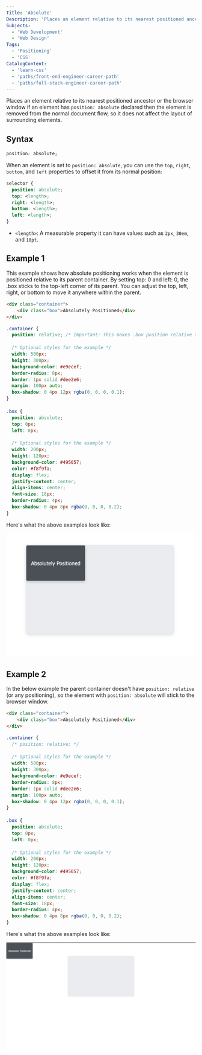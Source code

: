 ```yaml
---
Title: 'Absolute'
Description: 'Places an element relative to its nearest positioned ancestor or the browser window.'
Subjects:
  - 'Web Development'
  - 'Web Design'
Tags:
  - 'Positioning'
  - 'CSS'
CatalogContent:
  - 'learn-css'
  - 'paths/front-end-engineer-career-path'
  - 'paths/full-stack-engineer-career-path'
---
```


Places an element relative to its nearest positioned ancestor or the browser window if an element has `position: absolute`  declared then the element is removed from the normal document flow, so it does not affect the layout of surrounding elements.

## Syntax

```css
position: absolute;
```

When an element is set to `position: absolute`, you can use the `top`, `right`, `bottom`, and `left` properties to offset it from its normal position:

```css
selector {
  position: absolute;
  top: <length>;
  right: <length>;
  bottom: <length>;
  left: <length>;
}
```

- `<length>`: A measurable property it can have values such as `2px`, `30em`, and `10pt`.

## Example 1

This example shows how absolute positioning works when the element is positioned relative to its parent container. By setting top: 0 and left: 0, the .box sticks to the top-left corner of its parent. You can adjust the top, left, right, or bottom to move it anywhere within the parent.

```html
<div class="container">
    <div class="box">Absolutely Positioned</div>
</div>
```

```css
.container {
  position: relative; /* Important: This makes .box position relative to .container */

  /* Optional styles for the example */
  width: 500px;
  height: 300px;
  background-color: #e9ecef;
  border-radius: 8px;
  border: 1px solid #dee2e6;
  margin: 100px auto;
  box-shadow: 0 4px 12px rgba(0, 0, 0, 0.1); 
}

.box {
  position: absolute;
  top: 0px;
  left: 0px;

  /* Optional styles for the example */
  width: 200px;
  height: 120px;
  background-color: #495057;
  color: #f8f9fa;
  display: flex;
  justify-content: center;
  align-items: center;
  font-size: 18px;
  border-radius: 4px;
  box-shadow: 0 4px 8px rgba(0, 0, 0, 0.2); 
}
```

Here's what the above examples look like:

![Box at top-left of parent](https://raw.githubusercontent.com/Codecademy/docs/main/media/css-position-absolute-ex1.png)

## Example 2

In the below example the parent container doesn't have `position: relative` (or any positioning),  so the element with `position: absolute` will stick to the browser window.

```html
<div class="container">
    <div class="box">Absolutely Positioned</div>
</div>
```

```css
.container {
  /* position: relative; */

  /* Optional styles for the example */
  width: 500px;
  height: 300px;
  background-color: #e9ecef;
  border-radius: 8px;
  border: 1px solid #dee2e6; 
  margin: 100px auto;
  box-shadow: 0 4px 12px rgba(0, 0, 0, 0.1); 
}

.box {
  position: absolute;
  top: 0px;
  left: 0px;
      
  /* Optional styles for the example */
  width: 200px;
  height: 120px;
  background-color: #495057;
  color: #f8f9fa;
  display: flex;
  justify-content: center;
  align-items: center;
  font-size: 18px;
  border-radius: 4px;
  box-shadow: 0 4px 8px rgba(0, 0, 0, 0.2); 
}
```

Here's what the above examples look like:

![Box at top-left of window.](https://raw.githubusercontent.com/Codecademy/docs/main/media/css-position-absolute-ex2.png)
